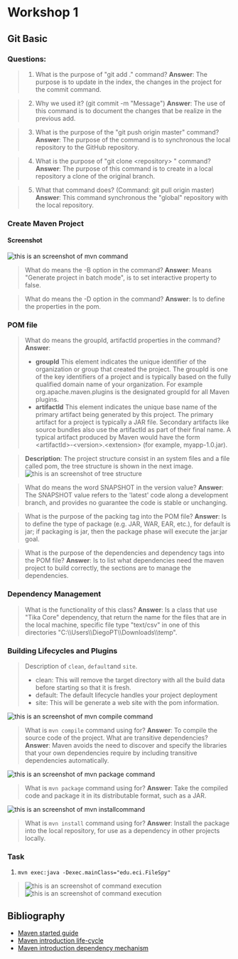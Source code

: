 # Workshop 1

## Git Basic

### Questions:

> 1. What is the purpose of "git add ." command?
> **Answer**: The purpose is to update in the index, the changes in the project for the commit command. 

> 2. Why we used it? (git commit -m "Message")
> **Answer**: The use of this command is to document the changes that be realize in the previous add.


> 3. What is the purpose of the "git push origin master" command?
> **Answer**: The purpose of the command is to synchronous the local repository to the GitHub repository.

> 4. What is the purpose of "git clone \<repository\> " command?
> **Answer**: The purpose of this command is to create in a local repository a clone of the original branch.

> 5. What that command does? (Command: git pull origin master)
> **Answer**: This command synchronous the "global" repository with the local repository.

### Create Maven Project
#### Screenshot
![this is an screenshot of mvn command](mvn.png)

> What do means the -B option in the command?
> **Answer**: Means "Generate project in batch mode", is to set interactive property to false.

> What do means the -D option in the command?
> **Answer**: Is to define the properties in the pom.

### POM file
> What do means the groupId, artifactId properties in the command?
> **Answer**: 
> - **groupId**  This element indicates the unique identifier of the organization or group that created the project. The groupId is one of the key identifiers of a project and is typically based on the fully qualified domain name of your organization. For example  org.apache.maven.plugins  is the designated groupId for all Maven plugins.
> - **artifactId**  This element indicates the unique base name of the primary artifact being generated by this project. The primary artifact for a project is typically a JAR file. Secondary artifacts like source bundles also use the artifactId as part of their final name. A typical artifact produced by Maven would have the form <artifactId\>-\<version\>.\<extension\> (for example,  myapp-1.0.jar).

> **Description**: The project structure consist in an system files and a file called pom, the tree structure is shown in the next image.
> ![this is an screenshot of tree structure](tree.png)


> What do means the word SNAPSHOT in the version value?
> **Answer**: The SNAPSHOT value refers to the 'latest' code along a development branch, and provides no guarantee the code is stable or unchanging.

> What is the purpose of the packing tag into the POM file?
> **Answer**: Is to define the type of package (e.g. JAR, WAR, EAR, etc.), for default is jar; if packaging is jar, then the package phase will execute the jar:jar goal.

> What is the purpose of the dependencies and dependency tags into the POM file?
> **Answer**: Is to list what dependencies need the maven project to build correctly, the sections are to manage the dependencies.

### Dependency Management
> What is the functionality of this class?
> **Answer**: Is a class that use "Tika Core" dependency, that return the name for the files that are in the local machine, specific file type "text/csv" in one of this directories  "C:\\\Users\\\DiegoPT\\\Downloads\\\temp".

### Building Lifecycles and Plugins

> Description of `clean`, `default`and `site`.
> - clean: This will remove the target directory with all the build data before starting so that it is fresh.
> - default: The default lifecycle handles your project deployment
> - site: This will be generate a web site with the pom information.

![this is an screenshot of mvn compile command](mvn-compile.png)
> What is `mvn compile` command using for?
> **Answer**: To compile the source code of the project.
> What are transitive dependencies?
> **Answer**: Maven avoids the need to discover and specify the libraries that your own dependencies require by including transitive dependencies automatically.
    
![this is an screenshot of mvn package command](mvn-package.png)
> What is `mvn package` command using for?
> **Answer**: Take the compiled code and package it in its distributable format, such as a JAR.

![this is an screenshot of mvn installcommand](mvn-install.png)
> What is `mvn install` command using for?
> **Answer**: Install the package into the local repository, for use as a dependency in other projects locally.

### Task
1. `mvn exec:java -Dexec.mainClass="edu.eci.FileSpy"`
> ![this is an screenshot of command execution](exec.png)
> ![this is an screenshot of command execution](exec2.png)


## Bibliography

- [Maven started guide](https://maven.apache.org/guides/getting-started/index.html)
- [Maven introduction life-cycle](https://maven.apache.org/guides/introduction/introduction-to-the-lifecycle.html)
- [Maven introduction dependency mechanism](https://maven.apache.org/guides/introduction/introduction-to-dependency-mechanism.html)
